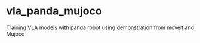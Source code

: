 # vla_panda_mujoco
Training VLA models with panda robot using demonstration from moveit and Mujoco 
